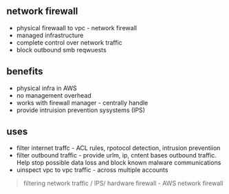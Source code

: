 ## network firewall

- physical firewaall to vpc - network firewall
- managed infrastructure
- complete control over network traffic
- block outbound smb reqwuests

## benefits

- physical infra in AWS
- no management overhead
- works with firewall manager - centrally handle
- provide intruision prevention sysystems (IPS)

## uses

- filter internet traffc - ACL rules, rpotocol detection, intrusion preventiion
- filter outbound traffic - provide urlm, ip, cntent bases outbound traffic. Help stop possible data loss and block known malware communications
- uinspect vpc to vpc traffic - across multiple accounts

> filtering network traffic / IPS/ hardware firewall - AWS network firewall
> 